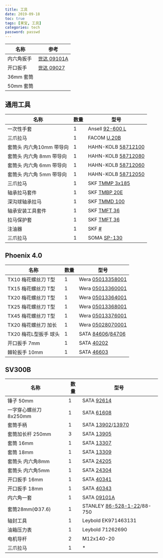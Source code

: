 ```yaml
---
title: 工具
date: 2019-09-18
toc: true
tags: [莱宝, 工具]
categories: tech
password: passwd
---
```


| 名称       | 参考 |
|-|-|
| 内六角扳手 | [世达 09101A](http://www.ehsy.com/product-RHY739) |
| 开口扳手   | [世达 09027](http://www.ehsy.com/product-MAE842)  |
| 36mm 套筒 |  |
| 50mm 套筒 |  |

## 通用工具

| 名称 | 数量 | 型号 |
|-|-|-|
| 一次性手套 | 1 | Ansell [92-600 L](https://www.ansell.com.cn/cn/zh-hans/products/touchntuff-92-600) |
| 三爪拉马   | 1 | FACOM [U.20B](https://www.fac18.eu/uk-en/categorie/pullers/mechanical-3-leg-pullers/high-capacity-3-leg-pullers/produit/long-reach-leg-outside-puller) |
| 套筒头 内六角10mm 带导向 | 1 | HAHN-KOLB [58712100](https://www.hahn-kolb.cn/-/58712100.sku/zh/CN/CNY/) |
| 套筒头 内六角 8mm 带导向 | 1 | HAHN-KOLB [58712080](https://www.hahn-kolb.cn/-/58712080.sku/zh/CN/CNY/) |
| 套筒头 内六角 6mm 带导向 | 1 | HAHN-KOLB [58712060](https://www.hahn-kolb.cn/-/58712060.sku/zh/CN/CNY/) |
| 套筒头 内六角 5mm 带导向 | 1 | HAHN-KOLB [58712050](https://www.hahn-kolb.cn/-/58712050.sku/zh/CN/CNY/) |
| 三爪拉马         | 1 | SKF [TMMP 3x185](https://www.skf.com/cn/zh/products/maintenance-products/mechanical-tools-for-mounting-and-dismounting/bearing-pullers/external-pullers/standard-jaw-pullers/index.html) |
| 轴承拉马套件     | 1 | SKF [TMBP 20E](https://www.skf.com/cn/zh/products/maintenance-products/mechanical-tools-for-mounting-and-dismounting/bearing-pullers/blind-housing-puller-kit/index.html) |
| 深沟球轴承拉马   | 1 | SKF [TMMD 100](https://www.skf.com/cn/zh/products/maintenance-products/mechanical-tools-for-mounting-and-dismounting/bearing-pullers/deep-groove-ball-bearing-puller/index.html) |
| 轴承安装工具套件 | 1 | SKF [TMFT 36](https://www.skf.com/cn/zh/products/maintenance-products/mechanical-tools-for-mounting-and-dismounting/bearing-fitting-tools/bearing-fitting-tool-kits/index.html) |
| 拉马保护套       | 1 | SKF [TMFT 36](https://www.skf.com/cn/zh/products/maintenance-products/mechanical-tools-for-mounting-and-dismounting/mechanical-tool-accessories/puller-protection-blanket/index.html) |
| 注油器           | 1 | SKF [#](https://www.skf.com/cn/zh/products/maintenance-products/hydraulic-tools-for-mounting-and-dismounting/hydraulic-pumps-and-oil-injectors/index.html) |
| 三爪拉马         | 1 | SOMA [SP-130](http://www.primotorc.cn/rhytgh/html/?74.html) |

## Phoenix 4.0

| 名称 | 数量 | 型号 |
|-|-|-|
| TX10 梅花螺丝刀 T型   | 1 | Wera [05013358001](https://products.wera.de/cn/screwdrivers_series_400_t-handle_467_torx.html) |
| TX15 梅花螺丝刀 T型   | 1 | Wera [05013360001](https://products.wera.de/cn/screwdrivers_series_400_t-handle_467_torx.html) |
| TX20 梅花螺丝刀 T型   | 1 | Wera [05013364001](https://products.wera.de/cn/screwdrivers_series_400_t-handle_467_torx.html) |
| TX25 梅花螺丝刀 T型   | 1 | Wera [05013368001](https://products.wera.de/cn/screwdrivers_series_400_t-handle_467_torx.html) |
| TX45 梅花螺丝刀 T型   | 1 | Wera [05013376001](https://products.wera.de/cn/screwdrivers_series_400_t-handle_467_torx.html) |
| TX20 梅花螺丝刀 加长  | 1 | Wera [05028070001](https://products.wera.de/cn/screwdrivers_kraftform_plus__series_300_367_torx_hf.html) |
| TX20 梅花L型扳手 球头 | 1 | SATA [84606](http://www.satatools.com/Product/show/84606.html)/[84706](http://www.satatools.com/Product/show/84706.html) |
| 开口扳手 7mm          | 1 | SATA [40202](http://www.satatools.com/Product/show/40202.html) |
| 棘轮扳手 10mm         | 1 | SATA [46603](http://www.satatools.com/Product/show/46603.html) |

## SV300B

| 名称 | 数量 | 型号 |
|-|-|-|
| 锤子 50mm              | 1 | SATA [92614](http://www.satatools.com/Product/show/92614.html) |
| 一字穿心螺丝刀 8x250mm | 1 | SATA [61608](http://www.satatools.com/Product/show/61608.html) |
| 套筒手柄               | 1 | SATA [13902](http://www.satatools.com/Product/show/13902.html)/[13970](http://www.satatools.com/Product/show/13970.html) |
| 套筒加长杆 250mm       | 3 | SATA [13905](http://www.satatools.com/Product/show/13905.html) |
| 套筒 16mm              | 1 | SATA [13307](http://www.satatools.com/Product/show/13307.html) |
| 套筒 18mm              | 1 | SATA [13309](http://www.satatools.com/Product/show/13309.html) |
| 套筒头 内六角8mm       | 1 | SATA [24205](http://www.satatools.com/Product/show/24205.html) |
| 套筒头 内六角5mm       | 1 | SATA [24304](http://www.satatools.com/Product/show/24304.html) |
| 开口扳手 16mm          | 1 | SATA [40341](http://www.satatools.com/Product/show/40341.html) |
| 开口扳手 18mm          | 1 | SATA [40343](http://www.satatools.com/Product/show/40343.html) |
| 内六角一套             | 1 | SATA [09101A](http://www.satatools.com/Product/show/09101A.html) |
| 套筒28mm(Φ37.6)       | 1 | STANLEY [86-528-1-22](http://www.stanleytools.cn/page.aspx?node=33&id=173&f=cn)/88-750 |
| 轴封工具               | 1 | Leybold EK971463131 |
| 油箱压力表             | 1 | Leybold 71262690 |
| 电机导杆               | 2 | M12x140-20 |
| 三爪拉马               | 1 | * |
